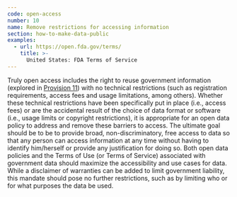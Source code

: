 ```yaml
---
code: open-access
number: 10
name: Remove restrictions for accessing information
section: how-to-make-data-public
examples:
  - url: https://open.fda.gov/terms/
    title: >-
      United States: FDA Terms of Service
---
```


<p>Truly open access includes the right to reuse government information (explored in <a href="http://sunlightfoundation.com/opendataguidelines/#license-free">Provision 11</a>) with no technical restrictions (such as registration requirements, access fees and usage limitations, among others). Whether these technical restrictions have been specifically put in place (i.e., access fees) or are the accidental result of the choice of data format or software (i.e., usage limits or copyright restrictions), it is appropriate for an open data policy to address and remove these barriers to access. The ultimate goal should be to be to provide broad, non-discriminatory, free access to data so that any person can access information at any time without having to identify him/herself or provide any justification for doing so. Both open data policies and the Terms of Use (or Terms of Service) associated with government data should maximize the accessibility and use cases for data. While a disclaimer of warranties can be added to limit government liability, this mandate should pose no further restrictions, such as by limiting who or for what purposes the data be used.</p>
